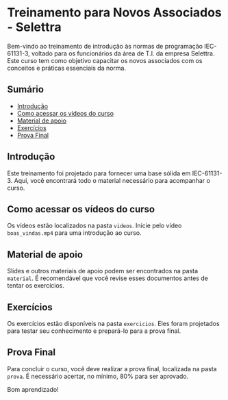# Treinamento para Novos Associados - Selettra

Bem-vindo ao treinamento de introdução às normas de programação IEC-61131-3, voltado para os funcionários da área de T.I. da empresa Selettra. Este curso tem como objetivo capacitar os novos associados com os conceitos e práticas essenciais da norma.

## Sumário

- [Introdução](#introdução)
- [Como acessar os vídeos do curso](#como-acessar-os-vídeos-do-curso)
- [Material de apoio](#material-de-apoio)
- [Exercícios](#exercícios)
- [Prova Final](#prova-final)

## Introdução

Este treinamento foi projetado para fornecer uma base sólida em IEC-61131-3. Aqui, você encontrará todo o material necessário para acompanhar o curso.

## Como acessar os vídeos do curso

Os vídeos estão localizados na pasta `videos`. Inicie pelo vídeo `boas_vindas.mp4` para uma introdução ao curso.

## Material de apoio

Slides e outros materiais de apoio podem ser encontrados na pasta `material`. É recomendável que você revise esses documentos antes de tentar os exercícios.

## Exercícios

Os exercícios estão disponíveis na pasta `exercicios`. Eles foram projetados para testar seu conhecimento e prepará-lo para a prova final.

## Prova Final

Para concluir o curso, você deve realizar a prova final, localizada na pasta `prova`. É necessário acertar, no mínimo, 80% para ser aprovado.

Bom aprendizado!

